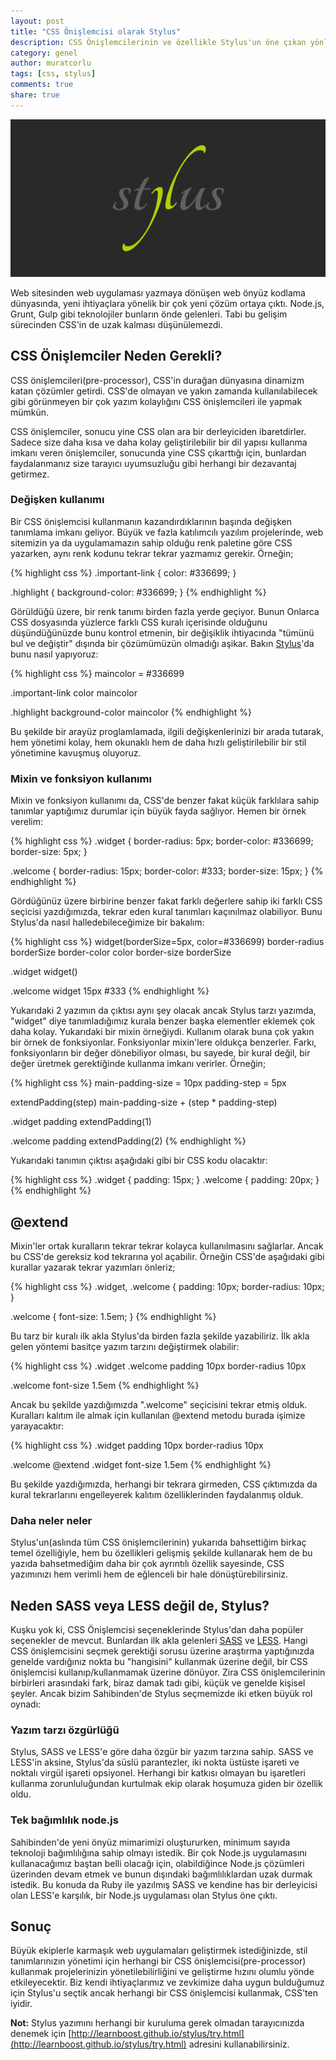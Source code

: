 ```yaml
---
layout: post
title: "CSS Önişlemcisi olarak Stylus"
description: CSS Önişlemcilerinin ve özellikle Stylus'un öne çıkan yönleri
category: genel
author: muratcorlu
tags: [css, stylus]
comments: true
share: true
---
```

![Stylus](/images/posts/stylus/stylus.png)

Web sitesinden web uygulaması yazmaya dönüşen web önyüz kodlama dünyasında, yeni ihtiyaçlara yönelik bir çok yeni çözüm ortaya çıktı. Node.js, Grunt, Gulp gibi teknolojiler bunların önde gelenleri. Tabi bu gelişim sürecinden CSS'in de uzak kalması düşünülemezdi.

## CSS Önişlemciler Neden Gerekli?

CSS önişlemcileri(pre-processor), CSS'in durağan dünyasına dinamizm katan çözümler getirdi. CSS'de olmayan ve yakın zamanda kullanılabilecek gibi görünmeyen bir çok yazım kolaylığını CSS önişlemcileri ile yapmak mümkün.

CSS önişlemciler, sonucu yine CSS olan ara bir derleyiciden ibaretdirler. Sadece size daha kısa ve daha kolay geliştirilebilir bir dil yapısı kullanma imkanı veren önişlemciler, sonucunda yine CSS çıkarttığı için, bunlardan faydalanmanız size tarayıcı uyumsuzluğu gibi herhangi bir dezavantaj getirmez.

### Değişken kullanımı

Bir CSS önişlemcisi kullanmanın kazandırdıklarının başında değişken tanımlama imkanı geliyor. Büyük ve fazla katılımcılı yazılım projelerinde, web sitemizin ya da uygulamamazın sahip olduğu renk paletine göre CSS yazarken, aynı renk kodunu tekrar tekrar yazmamız gerekir. Örneğin;

{% highlight css %}
.important-link {
    color: #336699;
}

.highlight {
    background-color: #336699;
}
{% endhighlight %}

Görüldüğü üzere, bir renk tanımı birden fazla yerde geçiyor. Bunun Onlarca CSS dosyasında yüzlerce farklı CSS kuralı içerisinde olduğunu düşündüğünüzde bunu kontrol etmenin, bir değişiklik ihtiyacında "tümünü bul ve değiştir" dışında bir çözümümüzün olmadığı aşikar. Bakın [Stylus](http://learnboost.github.io/stylus/)'da bunu nasıl yapıyoruz:

{% highlight css %}
maincolor = #336699

.important-link
    color maincolor

.highlight
    background-color maincolor
{% endhighlight %}

Bu şekilde bir arayüz proglamlamada, ilgili değişkenlerinizi bir arada tutarak, hem yönetimi kolay, hem okunaklı hem de daha hızlı geliştirilebilir bir stil yönetimine kavuşmuş oluyoruz.

### Mixin ve fonksiyon kullanımı

Mixin ve fonksiyon kullanımı da, CSS'de benzer fakat küçük farklılara sahip tanımlar yaptığımız durumlar için büyük fayda sağlıyor. Hemen bir örnek verelim:

{% highlight css %}
.widget {
    border-radius: 5px;
    border-color: #336699;
    border-size: 5px;
}

.welcome {
    border-radius: 15px;
    border-color: #333;
    border-size: 15px;
}
{% endhighlight %}

Gördüğünüz üzere birbirine benzer fakat farklı değerlere sahip iki farklı CSS seçicisi yazdığımızda, tekrar eden kural tanımları kaçınılmaz olabiliyor. Bunu Stylus'da nasıl halledebileceğimize bir bakalım:

{% highlight css %}
widget(borderSize=5px, color=#336699)
    border-radius borderSize
    border-color color
    border-size borderSize

.widget
    widget()

.welcome
    widget 15px #333
{% endhighlight %}

Yukarıdaki 2 yazımın da çıktısı aynı şey olacak ancak Stylus tarzı yazımda, "widget" diye tanımladığımız kurala benzer başka elementler eklemek çok daha kolay. Yukarıdaki bir mixin örneğiydi. Kullanım olarak buna çok yakın bir örnek de fonksiyonlar. Fonksiyonlar mixin'lere oldukça benzerler. Farkı, fonksiyonların bir değer dönebiliyor olması, bu sayede, bir kural değil, bir değer üretmek gerektiğinde kullanma imkanı verirler. Örneğin;

{% highlight css %}
main-padding-size = 10px
padding-step = 5px

extendPadding(step)
    main-padding-size + (step * padding-step)

.widget
    padding extendPadding(1)

.welcome
    padding extendPadding(2)
{% endhighlight %}

Yukarıdaki tanımın çıktısı aşağıdaki gibi bir CSS kodu olacaktır:

{% highlight css %}
.widget {
  padding: 15px;
}
.welcome {
  padding: 20px;
}
{% endhighlight %}

## @extend

Mixin'ler ortak kuralların tekrar tekrar kolayca kullanılmasını sağlarlar. Ancak bu CSS'de gereksiz kod tekrarına yol açabilir. Örneğin CSS'de aşağıdaki gibi kurallar yazarak tekrar yazımları önleriz;

{% highlight css %}
.widget,
.welcome {
    padding: 10px;
    border-radius: 10px;
}

.welcome {
    font-size: 1.5em;
}
{% endhighlight %}

Bu tarz bir kuralı ilk akla Stylus'da birden fazla şekilde yazabiliriz. İlk akla gelen yöntemi basitçe yazım tarzını değiştirmek olabilir:

{% highlight css %}
.widget
.welcome
    padding 10px
    border-radius 10px

.welcome
    font-size 1.5em
{% endhighlight %}

Ancak bu şekilde yazdığımızda ".welcome" seçicisini tekrar etmiş olduk. Kuralları kalıtım ile almak için kullanılan @extend metodu burada işimize yarayacaktır:

{% highlight css %}
.widget
    padding 10px
    border-radius 10px

.welcome
    @extend .widget
    font-size 1.5em
{% endhighlight %}

Bu şekilde yazdığımızda, herhangi bir tekrara girmeden, CSS çıktımızda da kural tekrarlarını engelleyerek kalıtım özelliklerinden faydalanmış olduk.

### Daha neler neler

Stylus'un(aslında tüm CSS önişlemcilerinin) yukarıda bahsettiğim birkaç temel özelliğiyle, hem bu özellikleri gelişmiş şekilde kullanarak hem de bu yazıda bahsetmediğim daha bir çok ayrıntılı özellik sayesinde, CSS yazımınızı hem verimli hem de eğlenceli bir hale dönüştürebilirsiniz.

## Neden SASS veya LESS değil de, Stylus?

Kuşku yok ki, CSS Önişlemcisi seçeneklerinde Stylus'dan daha popüler seçenekler de mevcut. Bunlardan ilk akla gelenleri [SASS](http://sass-lang.com) ve [LESS](http://lesscss.org). Hangi CSS önişlemcisini seçmek gerektiği sorusu üzerine araştırma yaptığınızda genelde vardığınız nokta bu "hangisini" kullanmak üzerine değil, bir CSS önişlemcisi kullanıp/kullanmamak üzerine dönüyor. Zira CSS önişlemcilerinin birbirleri arasındaki fark, biraz damak tadı gibi, küçük ve genelde kişisel şeyler. Ancak bizim Sahibinden'de Stylus seçmemizde iki etken büyük rol oynadı:

### Yazım tarzı özgürlüğü

Stylus, SASS ve LESS'e göre daha özgür bir yazım tarzına sahip. SASS ve LESS'in aksine, Stylus'da süslü parantezler, iki nokta üstüste işareti ve noktalı virgül işareti opsiyonel. Herhangi bir katkısı olmayan bu işaretleri kullanma zorunluluğundan kurtulmak ekip olarak hoşumuza giden bir özellik oldu.

### Tek bağımlılık node.js

Sahibinden'de yeni önyüz mimarimizi oluştururken, minimum sayıda teknoloji bağımlılığına sahip olmayı istedik. Bir çok Node.js uygulamasını kullanacağımız baştan belli olacağı için, olabildiğince Node.js çözümleri üzerinden devam etmek ve bunun dışındaki bağımlılıklardan uzak durmak istedik. Bu konuda da Ruby ile yazılmış SASS ve kendine has bir derleyicisi olan LESS'e karşılık, bir Node.js uygulaması olan Stylus öne çıktı.

## Sonuç

Büyük ekiplerle karmaşık web uygulamaları geliştirmek istediğinizde, stil tanımlarınızın yönetimi için herhangi bir CSS önişlemcisi(pre-processor) kullanmak projelerinizin yönetilebilirliğini ve geliştirme hızını olumlu yönde etkileyecektir. Biz kendi ihtiyaçlarımız ve zevkimize daha uygun bulduğumuz için Stylus'u seçtik ancak herhangi bir CSS önişlemcisi kullanmak, CSS'ten iyidir.

**Not:** Stylus yazımını herhangi bir kuruluma gerek olmadan tarayıcınızda denemek için [http://learnboost.github.io/stylus/try.html](http://learnboost.github.io/stylus/try.html) adresini kullanabilirsiniz.
